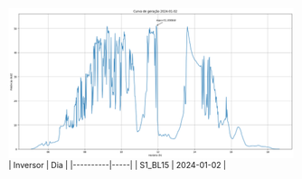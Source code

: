 ![My Image](02_01_2024-S1_BL15.png)
| Inversor | Dia |
|----------|-----|
| S1_BL15       | 2024-01-02  |